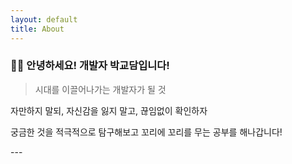 ```yaml
---
layout: default
title: About
---
```


### 👋🏻 안녕하세요! 개발자 박교담입니다!
 
> 시대를 이끌어나가는 개발자가 될 것
<p>자만하지 말되, 자신감을 잃지 말고, 끊임없이 확인하자</p>
<p>궁금한 것을 적극적으로 탐구해보고 꼬리에 꼬리를 무는 공부를 해나갑니다!</p>
---

